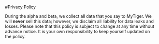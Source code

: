 #Privacy Policy

During the alpha and beta, we collect all data that you say to MyTiger. We will **never** sell this data; however, we disclaim all liability for data leaks and losses. Please note that this policy is subject to change at any time without advance notice. It is your own responsibility to keep yourself updated on the policy.